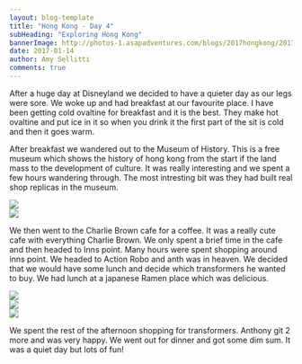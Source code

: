 ```yaml
---
layout: blog-template
title: "Hong Kong - Day 4"
subHeading: "Exploring Hong Kong"
bannerImage: http://photos-1.asapadventures.com/blogs/2017hongkong/2017-01-14/IMG_4990.JPG_compressed.JPEG
date: 2017-01-14
author: Amy Sellitti
comments: true
---
```


After a huge day at Disneyland we decided to have a quieter day as our legs were sore. We woke up and had breakfast at our favourite place. I have been getting cold ovaltine for breakfast and it is the best. They make hot ovaltine and put ice in it so when you drink it the first part of the sit is cold and then it goes warm.

After breakfast we wandered out to the Museum of History. This is a free museum which shows the history of hong kong from the start if the land mass to the development of culture. It was really interesting and we spent a few hours wandering through. The most intresting bit was they had built real shop replicas in the museum.

<div class="center-image"><img src="http://photos-1.asapadventures.com/blogs/2017hongkong/2017-01-14/IMG_4985.JPG_compressed.JPEG" /></div>
<div class="center-image"><img src="http://photos-1.asapadventures.com/blogs/2017hongkong/2017-01-14/IMG_4990.JPG_compressed.JPEG" /></div>

We then went to the Charlie Brown cafe for a coffee. It was a really cute cafe with everything Charlie Brown. We only spent a brief time in the cafe and then headed to Inns point. Many hours were spent shopping around inns point. We headed to Action Robo and anth was in heaven. We decided that we would have some lunch and decide which transformers he wanted to buy. We had lunch at a japanese Ramen place which was delicious.

<div class="center-image"><img src="http://photos-1.asapadventures.com/blogs/2017hongkong/2017-01-14/IMG_4997.JPG_compressed.JPEG" /></div>
<div class="center-image"><img src="http://photos-1.asapadventures.com/blogs/2017hongkong/2017-01-14/IMG_4998.JPG_compressed.JPEG" /></div>
<div class="center-image"><img src="http://photos-1.asapadventures.com/blogs/2017hongkong/2017-01-14/IMG_4999.JPG_compressed.JPEG" /></div>

We spent the rest of the afternoon shopping for transformers. Anthony git 2 more and was very happy. We went out for dinner and got some dim sum. It was a quiet day but lots of fun!
